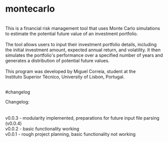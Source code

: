 # montecarlo

<br>
     This is a financial risk management tool that uses Monte Carlo simulations<br>
     to estimate the potential future value of an investment portfolio.<br>
<br>
     The tool allows users to input their investment portfolio details, including<br>
     the initial investment amount, expected annual return, and volatility. It then<br>
     simulates the portfolio's performance over a specified number of years and<br>
     generates a distribution of potential future values.<br>
<br>
     This program was developed by Miguel Correia, student at the<br>
     Instituto Superior Técnico, University of Lisbon, Portugal.<br>
<br>

#changelog

Changelog:<br>
<br>
<br>
    v0.0.3 - modularity implemented, preparations for future input file parsing (v0.0.4)<br>
    v0.0.2 - basic functionality working<br>
    v0.0.1 - rough project planning, basic functionality not working<br>
<br>
